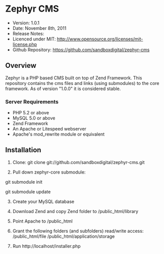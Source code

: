 # Zephyr CMS #

- Version: 1.0.1
- Date: November 8th, 2011
- Release Notes:
- Licenced under MIT: http://www.opensource.org/licenses/mit-license.php
- Github Repository: https://github.com/sandboxdigital/zephyr-cms

## Overview

Zephyr is a PHP based CMS built on top of Zend Framework.
This repository contains the cms files and links (using submodules) to the core framework. 
As of version "1.0.0" it is considered stable.

### Server Requirements

- PHP 5.2 or above
- MySQL 5.0 or above
- Zend Framework
- An Apache or Litespeed webserver
- Apache's mod_rewrite module or equivalent


## Installation

1. Clone:
git clone git://github.com/sandboxdigital/zephyr-cms.git

2. Pull down zephyr-core submodule:

git submodule init

git submodule update

3. Create your MySQL database

4. Download Zend and copy Zend folder to /public_html/library

4. Point Apache to /public_html

5. Grant the following folders (and subfolders) read/write access:
/public_html/file
/public_html/application/storage

6. Run http://localhost/installer.php
